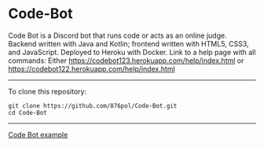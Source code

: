 # Code-Bot
Code Bot is a Discord bot that runs code or acts as an online judge. Backend written with Java and Kotlin; frontend written with HTML5, CSS3, and JavaScript. Deployed to Heroku with Docker.
Link to a help page with all commands:
Either https://codebot123.herokuapp.com/help/index.html or https://codebot122.herokuapp.com/help/index.html
___
To clone this repository:

	git clone https://github.com/876pol/Code-Bot.git
	cd Code-Bot

___
[Code Bot example](src/main/resources/images/other/example.png)